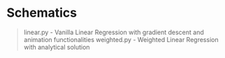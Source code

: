 # Schematics

> linear.py - Vanilla Linear Regression with gradient descent and animation functionalities
> weighted.py - Weighted Linear Regression with analytical solution
